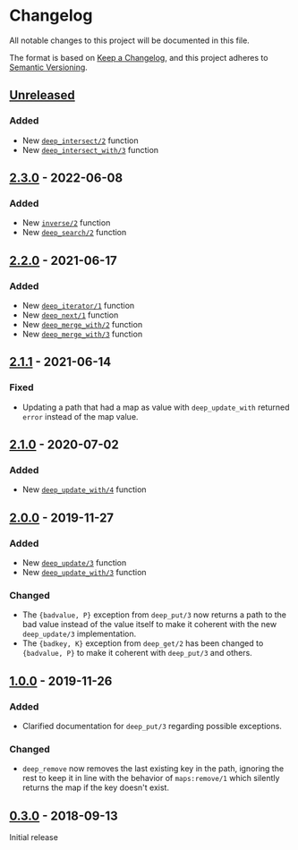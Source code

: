 # Changelog

All notable changes to this project will be documented in this file.

The format is based on [Keep a Changelog](https://keepachangelog.com/en/1.0.0/),
and this project adheres to
[Semantic Versioning](https://semver.org/spec/v2.0.0.html).

## [Unreleased]

### Added

- New [`deep_intersect/2`][deep_intersect-2] function
- New [`deep_intersect_with/3`][deep_intersect_with-3] function

[deep_intersect-2]: https://hexdocs.pm/mapz/mapz.html#deep_intersect-2
[deep_intersect_with-3]: https://hexdocs.pm/mapz/mapz.html#deep_intersect_with-3

## [2.3.0] - 2022-06-08

### Added

- New [`inverse/2`][inverse-2] function
- New [`deep_search/2`][deep_search-2] function

[inverse-2]: https://hexdocs.pm/mapz/mapz.html#inverse-2
[deep_search-2]: https://hexdocs.pm/mapz/mapz.html#deep_search-2

## [2.2.0] - 2021-06-17

### Added

- New [`deep_iterator/1`][deep_iterator-1] function
- New [`deep_next/1`][deep_next-1] function
- New [`deep_merge_with/2`][deep_merge_with-2] function
- New [`deep_merge_with/3`][deep_merge_with-3] function

[deep_iterator-1]: https://hexdocs.pm/mapz/mapz.html#deep_iterator-1
[deep_next-1]: https://hexdocs.pm/mapz/mapz.html#deep_next-1
[deep_merge_with-2]: https://hexdocs.pm/mapz/mapz.html#deep_merge_with-2
[deep_merge_with-3]: https://hexdocs.pm/mapz/mapz.html#deep_merge_with-3

## [2.1.1] - 2021-06-14

### Fixed

- Updating a path that had a map as value with `deep_update_with` returned
  `error` instead of the map value.

## [2.1.0] - 2020-07-02

### Added

- New [`deep_update_with/4`][deep_update_with-4] function

[deep_update_with-4]: https://hexdocs.pm/mapz/mapz.html#deep_update_with-4

## [2.0.0] - 2019-11-27

### Added

- New [`deep_update/3`][deep_update-3] function
- New [`deep_update_with/3`][deep_update_with-3] function

[deep_update-3]: https://hexdocs.pm/mapz/mapz.html#deep_update-3
[deep_update_with-3]: https://hexdocs.pm/mapz/mapz.html#deep_update_with-3

### Changed

- The `{badvalue, P}` exception from `deep_put/3` now returns a path to the bad
  value instead of the value itself to make it coherent with the new
  `deep_update/3` implementation.
- The `{badkey, K}` exception from `deep_get/2` has been changed to
  `{badvalue, P}` to make it coherent with `deep_put/3` and others.

## [1.0.0] - 2019-11-26

### Added

- Clarified documentation for `deep_put/3` regarding possible exceptions.

### Changed

- `deep_remove` now removes the last existing key in the path, ignoring the rest
  to keep it in line with the behavior of `maps:remove/1` which silently returns
  the map if the key doesn't exist.

## [0.3.0] - 2018-09-13

Initial release

[unreleased]: https://github.com/eproxus/mapz/compare/v2.3.0...HEAD
[2.3.0]: https://github.com/eproxus/mapz/compare/v2.2.1...v2.3.0
[2.2.0]: https://github.com/eproxus/mapz/compare/v2.1.1...v2.2.0
[2.1.1]: https://github.com/eproxus/mapz/compare/v2.1.0...v2.1.1
[2.1.0]: https://github.com/eproxus/mapz/compare/v2.0.0...v2.1.0
[2.0.0]: https://github.com/eproxus/mapz/compare/v1.0.0...v2.0.0
[1.0.0]: https://github.com/eproxus/mapz/compare/v0.3.0...v1.0.0
[0.3.0]: https://github.com/eproxus/mapz/releases/tag/v0.3.0
